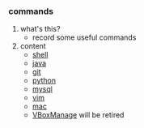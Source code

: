 ### commands

1. what's this?
    * record some useful commands
2. content
    * [shell](shell.md)
    * [java](java.md)
    * [git](git.md)
    * [python](python.md)
    * [mysql](mysql.md)
    * [vim](vim.md)
    * [mac](mac.md)
    * [VBoxManage](VBoxManage.md) will be retired
